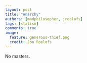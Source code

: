 ```yaml
---
layout: post
title: "Anarchy"
authors: [madphilosopher, jroelofs]
tags: [statism]
comments: true
image:
  feature: generous-thief.png
  credit: Jon Roelofs
---
```


No masters.
